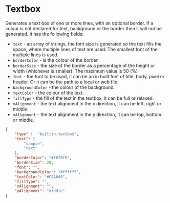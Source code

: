 # Textbox

Generates a text box of one or more lines, with an optional border.
If a colour is not declared for text, background or the border then it
will not be generated.
It has the following fields:

- `text` - an array of strings, the font size is generated so the text fills the space, where multiple lines of
text are used. The smallest font of the multiple lines is used.
- `borderColor` - is the colour of the border
- `borderSize` - the size of the border as a percentage of the height or width (whichever is smaller).
The maximum value is 50 (%)
- `font` - the font to be used, it can be an in built font of title, body, pixel or header. Or it can be
the path to a local or web file.
- `backgroundColor` - the colour of the background.
- `textColor` - the colour of the text.
- `fillType` - the fill of the text in the textbox, it can be full or relaxed.
- `xAlignment` - the text alignment in the x direction, it can be left, right or middle.
- `yAlignment` - the text alignment in the y direction, it can be top, bottom or middle.

```json
{
    "type" :  "builtin.textbox",
    "text": [
        "sample",
        "text"
    ],
    "borderColor": "#f0f0f0",
    "borderSize": 20,
    "font": "",
    "backgroundColor": "#ffffff",
    "textColor": "#C2A649",
    "fillType": "",
    "xAlignment": "",
    "yAlignment": "middle"
}
```
